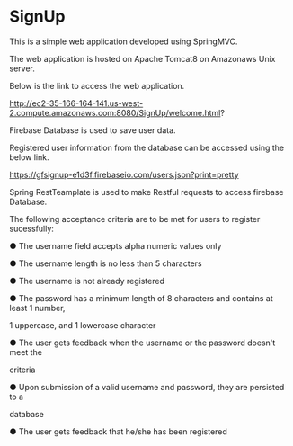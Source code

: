 # SignUp

This is a simple web application developed using SpringMVC.

The web application is hosted on Apache Tomcat8 on Amazonaws Unix server.

Below is the link to access the web application.

http://ec2-35-166-164-141.us-west-2.compute.amazonaws.com:8080/SignUp/welcome.html?

Firebase Database is used to save user data.

Registered user information from the database can be accessed using the below link.

https://gfsignup-e1d3f.firebaseio.com/users.json?print=pretty

Spring RestTeamplate is used to make Restful requests to access firebase Database.



The following acceptance criteria are to be met for users to register sucessfully:

● The username field accepts alpha numeric values only

● The username length is no less than 5 characters

● The username is not already registered

● The password has a minimum length of 8 characters and contains at least 1 number,

1 uppercase, and 1 lowercase character

● The user gets feedback when the username or the password doesn't meet the

criteria

● Upon submission of a valid username and password, they are persisted to a

database

● The user gets feedback that he/she has been registered
